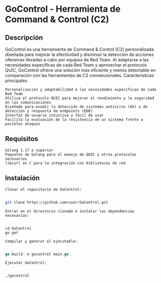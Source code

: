 # GoControl - Herramienta de Command & Control (C2)

## Descripción

GoControl es una herramienta de Command & Control (C2) personalizada diseñada para mejorar la efectividad y disminuir la detección de acciones ofensivas llevadas a cabo por equipos de Red Team. Al adaptarse a las necesidades específicas de cada Red Team y aprovechar el protocolo QUIC, GoControl ofrece una solución más eficiente y menos detectable en comparación con las herramientas de C2 convencionales.
Características principales

    Personalización y adaptabilidad a las necesidades específicas de cada Red Team
    Utiliza el protocolo QUIC para mejorar el rendimiento y la seguridad en las comunicaciones
    Diseñado para evadir la detección de sistemas antivirus (AV) y de detección y respuesta de endpoints (EDR)
    Interfaz de usuario intuitiva y fácil de usar
    Facilita la evaluación de la resistencia de un sistema frente a posibles ataques

## Requisitos

    Golang 1.17 o superior
    Paquetes de Golang para el manejo de QUIC y otros protocolos necesarios
    libcurl en C para la integración con bibliotecas de red

## Instalación

    Clonar el repositorio de GoControl:

```bash

git clone https://github.com/user/GoControl.git
```
    Entrar en el directorio clonado e instalar las dependencias necesarias:

```arduino

cd GoControl
go get
```
    Compilar y generar el ejecutable:

```go

go build -o gocontrol main.go
```
    Ejecutar GoControl:

```bash

./gocontrol
```
